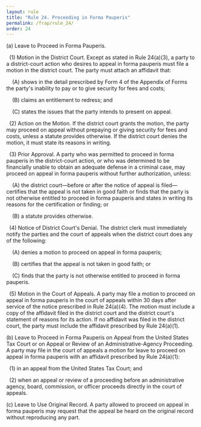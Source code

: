 ```yaml
---
layout: rule
title: "Rule 24. Proceeding in Forma Pauperis"
permalink: /frap/rule_24/
order: 24
---
```


(a) Leave to Proceed in Forma Pauperis.


&nbsp;&nbsp;(1) Motion in the District Court. Except as stated in Rule 24(a)(3), a party to a district-court action who desires to appeal in forma pauperis must file a motion in the district court. The party must attach an affidavit that:


&nbsp;&nbsp;&nbsp;&nbsp;(A) shows in the detail prescribed by Form 4 of the Appendix of Forms the party's inability to pay or to give security for fees and costs;


&nbsp;&nbsp;&nbsp;&nbsp;(B) claims an entitlement to redress; and


&nbsp;&nbsp;&nbsp;&nbsp;(C) states the issues that the party intends to present on appeal.


&nbsp;&nbsp;(2) Action on the Motion. If the district court grants the motion, the party may proceed on appeal without prepaying or giving security for fees and costs, unless a statute provides otherwise. If the district court denies the motion, it must state its reasons in writing.


&nbsp;&nbsp;(3) Prior Approval. A party who was permitted to proceed in forma pauperis in the district-court action, or who was determined to be financially unable to obtain an adequate defense in a criminal case, may proceed on appeal in forma pauperis without further authorization, unless:


&nbsp;&nbsp;&nbsp;&nbsp;(A) the district court—before or after the notice of appeal is filed—certifies that the appeal is not taken in good faith or finds that the party is not otherwise entitled to proceed in forma pauperis and states in writing its reasons for the certification or finding; or


&nbsp;&nbsp;&nbsp;&nbsp;(B) a statute provides otherwise.


&nbsp;&nbsp;(4) Notice of District Court's Denial. The district clerk must immediately notify the parties and the court of appeals when the district court does any of the following:


&nbsp;&nbsp;&nbsp;&nbsp;(A) denies a motion to proceed on appeal in forma pauperis;


&nbsp;&nbsp;&nbsp;&nbsp;(B) certifies that the appeal is not taken in good faith; or


&nbsp;&nbsp;&nbsp;&nbsp;(C) finds that the party is not otherwise entitled to proceed in forma pauperis.


&nbsp;&nbsp;(5) Motion in the Court of Appeals. A party may file a motion to proceed on appeal in forma pauperis in the court of appeals within 30 days after service of the notice prescribed in Rule 24(a)(4). The motion must include a copy of the affidavit filed in the district court and the district court's statement of reasons for its action. If no affidavit was filed in the district court, the party must include the affidavit prescribed by Rule 24(a)(1).


(b) Leave to Proceed in Forma Pauperis on Appeal from the United States Tax Court or on Appeal or Review of an Administrative-Agency Proceeding. A party may file in the court of appeals a motion for leave to proceed on appeal in forma pauperis with an affidavit prescribed by Rule 24(a)(1):


&nbsp;&nbsp;(1) in an appeal from the United States Tax Court; and


&nbsp;&nbsp;(2) when an appeal or review of a proceeding before an administrative agency, board, commission, or officer proceeds directly in the court of appeals.


(c) Leave to Use Original Record. A party allowed to proceed on appeal in forma pauperis may request that the appeal be heard on the original record without reproducing any part.